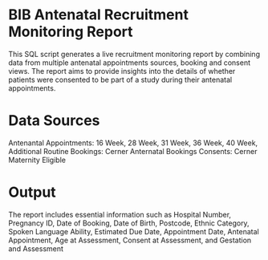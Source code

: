 # BIB Antenatal Recruitment Monitoring Report

This SQL script generates a live recruitment monitoring report by combining data from multiple antenatal appointments sources, booking and consent views.  The report aims to provide insights into the details of whether patients were consented to be part of a study during their antenatal appointments.

# Data Sources
Antenantal Appointments: 16 Week, 28 Week, 31 Week, 36 Week, 40 Week, Additional Routine
Bookings: Cerner Anternatal Bookings
Consents: Cerner Maternity Eligible

# Output
The report includes essential information such as Hospital Number, Pregnancy ID, Date of Booking, Date of Birth, Postcode, Ethnic Category, Spoken Language Ability, Estimated Due Date, Appointment Date, Antenatal Appointment, Age at Assessment, Consent at Assessment, and Gestation and Assessment
